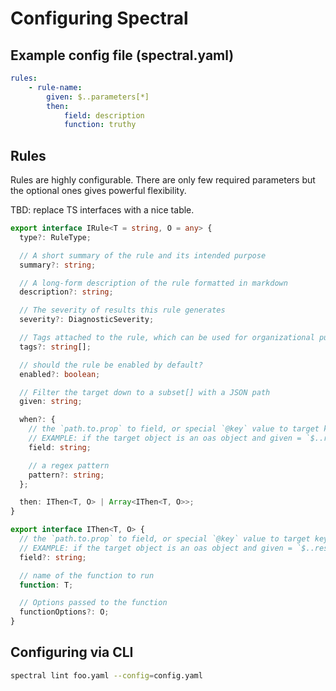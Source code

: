 # Configuring Spectral

## Example config file (spectral.yaml)

```yaml
rules:
    - rule-name:
        given: $..parameters[*]
        then:
            field: description
            function: truthy        
```

## Rules

Rules are highly configurable. There are only few required parameters but the optional ones gives powerful flexibility.

TBD: replace TS interfaces with a nice table.

```ts
export interface IRule<T = string, O = any> {
  type?: RuleType;

  // A short summary of the rule and its intended purpose
  summary?: string;

  // A long-form description of the rule formatted in markdown
  description?: string;

  // The severity of results this rule generates
  severity?: DiagnosticSeverity;

  // Tags attached to the rule, which can be used for organizational purposes
  tags?: string[];

  // should the rule be enabled by default?
  enabled?: boolean;

  // Filter the target down to a subset[] with a JSON path
  given: string;

  when?: {
    // the `path.to.prop` to field, or special `@key` value to target keys for matched `given` object
    // EXAMPLE: if the target object is an oas object and given = `$..responses[*]`, then `@key` would be the response code (200, 400, etc)
    field: string;

    // a regex pattern
    pattern?: string;
  };

  then: IThen<T, O> | Array<IThen<T, O>>;
}

export interface IThen<T, O> {
  // the `path.to.prop` to field, or special `@key` value to target keys for matched `given` object
  // EXAMPLE: if the target object is an oas object and given = `$..responses[*]`, then `@key` would be the response code (200, 400, etc)
  field?: string;

  // name of the function to run
  function: T;

  // Options passed to the function
  functionOptions?: O;
}
```

## Configuring via CLI

```bash
spectral lint foo.yaml --config=config.yaml
```